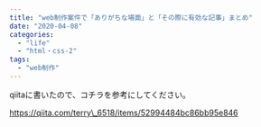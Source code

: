 ```yaml
---
title: "web制作案件で「ありがちな場面」と「その際に有効な記事」まとめ"
date: "2020-04-08"
categories: 
  - "life"
  - "html・css-2"
tags: 
  - "web制作"
---
```


qiitaに書いたので、コチラを参考にしてください。

https://qiita.com/terry\_6518/items/52994484bc86bb95e846
